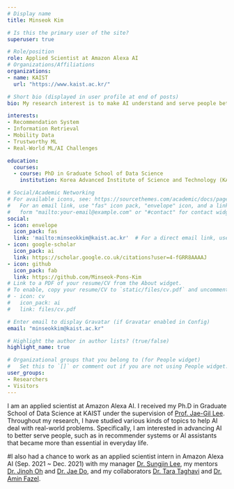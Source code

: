 ```yaml
---
# Display name
title: Minseok Kim

# Is this the primary user of the site?
superuser: true

# Role/position
role: Applied Scientist at Amazon Alexa AI
# Organizations/Affiliations
organizations:
- name: KAIST
  url: "https://www.kaist.ac.kr/"

# Short bio (displayed in user profile at end of posts)
bio: My research interest is to make AI understand and serve people better!

interests:
- Recommendation System
- Information Retrieval
- Mobility Data
- Trustworthy ML
- Real-World ML/AI Challenges

education:
  courses:
  - course: PhD in Graduate School of Data Science
    institution: Korea Advanced Institute of Science and Technology (KAIST)

# Social/Academic Networking
# For available icons, see: https://sourcethemes.com/academic/docs/page-builder/#icons
#   For an email link, use "fas" icon pack, "envelope" icon, and a link in the
#   form "mailto:your-email@example.com" or "#contact" for contact widget.
social:
- icon: envelope
  icon_pack: fas
  link: 'mailto:minseokkim@kaist.ac.kr'  # For a direct email link, use "mailto:test@example.org".
- icon: google-scholar
  icon_pack: ai
  link: https://scholar.google.co.uk/citations?user=4-fGRR8AAAAJ
- icon: github
  icon_pack: fab
  link: https://github.com/Minseok-Pons-Kim
# Link to a PDF of your resume/CV from the About widget.
# To enable, copy your resume/CV to `static/files/cv.pdf` and uncomment the lines below.
# - icon: cv
#   icon_pack: ai
#   link: files/cv.pdf

# Enter email to display Gravatar (if Gravatar enabled in Config)
email: "minseokkim@kaist.ac.kr"

# Highlight the author in author lists? (true/false)
highlight_name: true

# Organizational groups that you belong to (for People widget)
#   Set this to `[]` or comment out if you are not using People widget.
user_groups:
- Researchers
- Visitors
---
```

I am an applied scientist at Amazon Alexa AI. I received my Ph.D in Graduate School of Data Science at KAIST under the supervision of [Prof. Jae-Gil Lee](https://scholar.google.com/citations?hl=ko&user=h9mbv9MAAAAJ). Throughout my research, I have studied various kinds of topics to help AI deal with real-world problems. Specifically, I am interested in advancing AI to better serve people, such as in recommender systems or AI assistants that became more than essential in everyday life.

#I also had a chance to work as an applied scientist intern in Amazon Alexa AI (Sep. 2021 ~ Dec. 2021) with my manager [Dr. Sungjin Lee](https://scholar.google.com/citations?hl=ko&user=QRUsx4QAAAAJ), my mentors [Dr. Jinoh Oh](https://scholar.google.com/citations?user=s7ZnGN8AAAAJ) and [Dr. Jae Do](https://dl.acm.org/profile/81436600021), and my collaborators [Dr. Tara Taghavi](https://dl.acm.org/profile/81100367424h) and [Dr. Amin Fazel](https://scholar.google.com/citations?user=GClAPy0AAAAJ&hl=ko&oi=ao).

